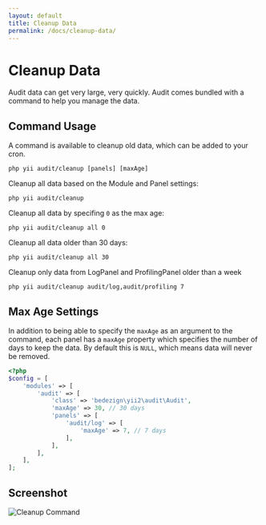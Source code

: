 ```yaml
---
layout: default
title: Cleanup Data
permalink: /docs/cleanup-data/
---
```


# Cleanup Data

Audit data can get very large, very quickly.  Audit comes bundled with a command to help you manage the data.

## Command Usage

A command is available to cleanup old data, which can be added to your cron. 

```
php yii audit/cleanup [panels] [maxAge]
```

Cleanup all data based on the Module and Panel settings:

```
php yii audit/cleanup
```

Cleanup all data by specifing `0` as the max age:

```
php yii audit/cleanup all 0
```

Cleanup all data older than 30 days:

```
php yii audit/cleanup all 30
```

Cleanup only data from LogPanel and ProfilingPanel older than a week

```
php yii audit/cleanup audit/log,audit/profiling 7
```

## Max Age Settings

In addition to being able to specify the `maxAge` as an argument to the command, each panel has a `maxAge` 
property which specifies the number of days to keep the data.  By default this is `NULL`, which means data 
will never be removed.

```php
<?php
$config = [
    'modules' => [
        'audit' => [
            'class' => 'bedezign\yii2\audit\Audit',
            'maxAge' => 30, // 30 days
            'panels' => [
                'audit/log' => [
                    'maxAge' => 7, // 7 days
                ],
            ],
        ],
    ],
];
```

## Screenshot

![Cleanup Command](https://cloud.githubusercontent.com/assets/51875/8689333/83f1e17a-2ae5-11e5-8a8a-10ef30f23fdb.png)
